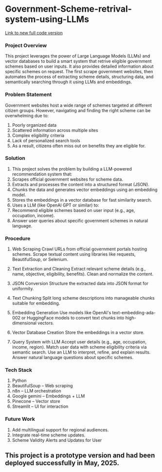 # Government-Scheme-retrival-system-using-LLMs

[Link to new full code version](https://github.com/Misty033/GovScheme_RAG)

### Project Overview
This project leverages the power of Large Language Models (LLMs) and vector databases to build a smart system that retrive eligible government schemes based on user inputs. It also provides detailed information about specific schemes on request. The first scrape government websites, then automates the process of extracting scheme details, structuring data, and semantically searching through it using LLMs and embeddings.

### Problem Statement
Government websites host a wide range of schemes targeted at different citizen groups. However, navigating and finding the right scheme can be overwhelming due to:
1. Poorly organized data
2. Scattered information across multiple sites
3. Complex eligibility criteria
4. Lack of personalized search tools
5. As a result, citizens often miss out on benefits they are eligible for.

###  Solution
1. This project solves the problem by building a LLM-powered recommendation system that:
2. Scrapes official government websites for scheme data.
3. Extracts and processes the content into a structured format (JSON).
4. Chunks the data and generates vector embeddings using an embedding model.
5. Stores the embeddings in a vector database for fast similarity search.
6. Uses a LLM (like OpenAI GPT or similar) to:
7. Recommend eligible schemes based on user input (e.g., age, occupation, income).
8. Answer user queries about specific government schemes in natural language.

### Procedure
1. Web Scraping
Crawl URLs from official government portals hosting schemes.
Scrape textual content using libraries like requests, BeautifulSoup, or Selenium.

2. Text Extraction and Cleaning
Extract relevant scheme details (e.g., name, objective, eligibility, benefits).
Clean and normalize the content.

3. JSON Conversion
Structure the extracted data into JSON format for uniformity.

4. Text Chunking
Split long scheme descriptions into manageable chunks suitable for embedding.

5. Embedding Generation
Use models like OpenAI's text-embedding-ada-002 or HuggingFace models to convert text chunks into high-dimensional vectors.

6. Vector Database Creation
Store the embeddings in a vector store.

7. Query System with LLM
Accept user details (e.g., age, occupation, income, region).
Match user data with scheme eligibility criteria via semantic search.
Use an LLM to interpret, refine, and explain results.
Answer natural language questions about specific schemes.
    
### Tech Stack
1. Python
2. BeautifulSoup  – Web scraping
3. n8n – LLM orchestration
4. Google gemini – Embeddings + LLM
5. Pinecone – Vector store
6. Streamlit – UI for interaction

### Future Work
1. Add multilingual support for regional audiences.
2. Integrate real-time scheme updates.
3. Scheme Validity Alerts and Updates for User

## This project is a prototype version and had been deployed successfully in May, 2025.
